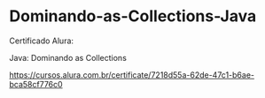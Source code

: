 # Dominando-as-Collections-Java

Certificado Alura: 

Java: Dominando as Collections

https://cursos.alura.com.br/certificate/7218d55a-62de-47c1-b6ae-bca58cf776c0
